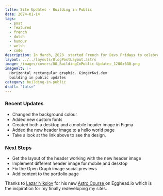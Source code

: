 ```yaml
---
title: Site Updates - Building in Public
date: 2024-01-14
tags:
  - post
  - featured
  - french
  - dutch
  - humour
  - welsh
  - code
description: In March, 2023  started French for Devs Fridays to celebrate getting to 400 days on Duolingo. Here you'll find weekly useful and/or amusing French phrases for developers.  « Le débogage, c'est comme être un détective dans un film policier où vous êtes aussi le meurtrier » ~ Anonyme.  Read the full post for the translation.
layout: ../../layouts/BlogPostLayout.astro
image: /images/covers/00_BuildingInPublic-Updates_1200x630.png
imageAlt: |-
  Horizontal rectangular graphic. GingerKwi.dev
  building in public updates
category: building-in-public
draft: "false"
---
```


<h3 class="text-pink-800 mt-4">Recent Updates</h3>

<ul class="list-disc">

<li>Changed the background colour</li>

<li>Added new custom fonts</li>

<li>Created both a desktop and a mobile header image in Figma</li>

<li>Added the new header image to a <span class="font-roboto-flex underline"><Link href="/hello-world">hello world page</Link></span></li>

<li>Take a look at the link above to see the design.</li>

</ul>

<h3 class="text-pink-800 mt-4">Next Steps</h3>

<ul class="list-disc">

<li>Get the layout of the header working with the new header image</li>

<li>Implement different header image for mobile and desktop</li>

<li>Fix the Open Graph image social previews</li>

<li>Add content to the portfolio page</li>

</ul>

  

<p class="mt-6">Thanks to <a href="https://nikolovlazar.com" class="text-pink-800 hover:text-green-600 hover:text-lg underline">Lazar Nikolov</a> for his new <a href="https://egghead.io/courses/build-a-full-stack-blog-with-astro-7ffcf9ec" class="text-pink-700 hover:text-green-600 hover:text-lg underline">Astro Course </a> on Egghead.io which is the inspiration for my finally redeveloping my sites.</p>